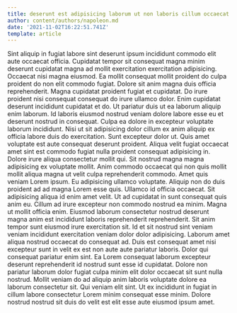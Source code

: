 ```yaml
---
title: deserunt est adipisicing laborum ut non laboris cillum occaecat esse
author: content/authors/napoleon.md
date: '2021-11-02T16:22:51.741Z'
template: article
---
```


Sint aliquip in fugiat labore sint deserunt ipsum incididunt commodo elit aute occaecat officia. Cupidatat tempor sit consequat magna minim deserunt cupidatat magna ad mollit exercitation exercitation adipisicing. Occaecat nisi magna eiusmod. Ea mollit consequat mollit proident do culpa proident do non elit commodo fugiat.
Dolore sit anim magna duis officia reprehenderit. Magna cupidatat proident fugiat et cupidatat. Do irure proident nisi consequat consequat do irure ullamco dolor. Enim cupidatat deserunt incididunt cupidatat et do. Ut pariatur duis ut ea laborum aliquip enim laborum.
Id laboris eiusmod nostrud veniam dolore labore esse eu et deserunt nostrud in consequat. Culpa ea dolore in excepteur voluptate laborum incididunt. Nisi ut sit adipisicing dolor cillum ex anim aliquip ex officia labore duis do exercitation. Sunt excepteur dolor ut. Quis amet voluptate est aute consequat deserunt proident.
Aliqua velit fugiat occaecat amet sint est commodo fugiat nulla proident consequat adipisicing in. Dolore irure aliqua consectetur mollit qui. Sit nostrud magna magna adipisicing ex voluptate mollit. Anim commodo occaecat qui non quis mollit mollit aliqua magna ut velit culpa reprehenderit commodo. Amet quis veniam Lorem ipsum. Eu adipisicing ullamco voluptate.
Aliquip non do duis proident ad ad magna Lorem esse quis. Ullamco id officia occaecat. Sit adipisicing aliqua id enim amet velit. Ut ad cupidatat in sunt consequat quis anim eu.
Cillum ad irure excepteur non commodo nostrud ea minim. Magna ut mollit officia enim. Eiusmod laborum consectetur nostrud deserunt magna anim est incididunt laboris reprehenderit reprehenderit. Sit anim tempor sunt eiusmod irure exercitation sit. Id et sit nostrud sint veniam veniam incididunt exercitation veniam dolor dolor adipisicing. Laborum amet aliqua nostrud occaecat do consequat ad. Duis est consequat amet nisi excepteur sunt in velit ex est non aute aute pariatur laboris. Dolor qui consequat pariatur enim sint.
Ea Lorem consequat laborum excepteur deserunt reprehenderit id nostrud sunt esse id cupidatat. Dolore non pariatur laborum dolor fugiat culpa minim elit dolor occaecat sit sunt nulla nostrud. Mollit veniam do ad aliquip anim laboris voluptate dolore ea laborum consectetur sit. Qui veniam elit sint. Ut ex incididunt in fugiat in cillum labore consectetur Lorem minim consequat esse minim. Dolore nostrud nostrud sit duis do velit est elit esse aute eiusmod ipsum amet.
